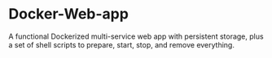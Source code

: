 # Docker-Web-app
A functional Dockerized multi-service web app with persistent storage, plus a set of shell scripts to prepare, start, stop, and remove everything.
